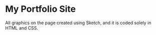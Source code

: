 #   My   Portfolio   Site

All graphics on the page created using Sketch, and it is coded solely in HTML and CSS.
